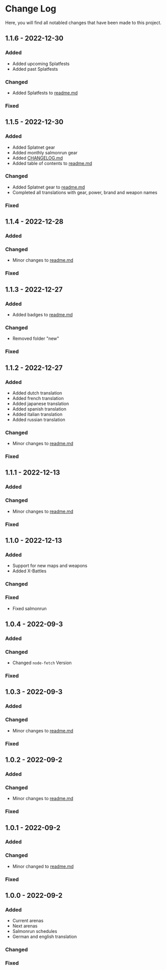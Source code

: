 # Change Log

Here, you will find all notabled changes that have been made to this project.

## 1.1.6 - 2022-12-30

### Added
- Added upcoming Splatfests
- Added past Splatfests

### Changed
- Added Splatfests to [readme.md](./README.md)

### Fixed

## 1.1.5 - 2022-12-30

### Added
- Added Splatnet gear
- Added monthly salmonrun gear
- Added [CHANGELOG.md](./CHANGELOG.md)
- Added table of contents to [readme.md](./README.md)

### Changed
- Added Splatnet gear to [readme.md](./README.md)
- Completed all translations with gear, power, brand and weapon names

### Fixed

## 1.1.4 - 2022-12-28

### Added

### Changed
- Minor changes to [readme.md](./README.md)

### Fixed

## 1.1.3 - 2022-12-27

### Added
- Added badges to [readme.md](./README.md)

### Changed
- Removed folder "new"

### Fixed

## 1.1.2 - 2022-12-27

### Added
- Added dutch translation
- Added french translation
- Added japanese translation
- Added spanish translation
- Added italian translation
- Added russian translation

### Changed
- Minor changes to [readme.md](./README.md)

### Fixed

## 1.1.1 - 2022-12-13

### Added

### Changed
- Minor changes to [readme.md](./README.md)

### Fixed

## 1.1.0 - 2022-12-13

### Added
- Support for new maps and weapons
- Added X-Battles

### Changed

### Fixed
- Fixed salmonrun

## 1.0.4 - 2022-09-3

### Added

### Changed
- Changed `node-fetch` Version

### Fixed

## 1.0.3 - 2022-09-3

### Added

### Changed
- Minor changes to [readme.md](./README.md)

### Fixed

## 1.0.2 - 2022-09-2

### Added

### Changed
- Minor changes to [readme.md](./README.md)

### Fixed

## 1.0.1 - 2022-09-2

### Added

### Changed
- Minor changed to [readme.md](./README.md)

### Fixed

## 1.0.0 - 2022-09-2

### Added
- Current arenas
- Next arenas
- Salmonrun schedules
- German and english translation

### Changed

### Fixed